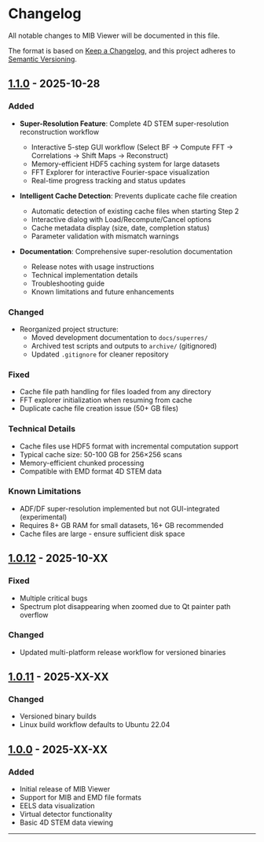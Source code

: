# Changelog

All notable changes to MIB Viewer will be documented in this file.

The format is based on [Keep a Changelog](https://keepachangelog.com/en/1.0.0/),
and this project adheres to [Semantic Versioning](https://semver.org/spec/v2.0.0.html).

## [1.1.0] - 2025-10-28

### Added
- **Super-Resolution Feature**: Complete 4D STEM super-resolution reconstruction workflow
  - Interactive 5-step GUI workflow (Select BF → Compute FFT → Correlations → Shift Maps → Reconstruct)
  - Memory-efficient HDF5 caching system for large datasets
  - FFT Explorer for interactive Fourier-space visualization
  - Real-time progress tracking and status updates
  
- **Intelligent Cache Detection**: Prevents duplicate cache file creation
  - Automatic detection of existing cache files when starting Step 2
  - Interactive dialog with Load/Recompute/Cancel options
  - Cache metadata display (size, date, completion status)
  - Parameter validation with mismatch warnings
  
- **Documentation**: Comprehensive super-resolution documentation
  - Release notes with usage instructions
  - Technical implementation details
  - Troubleshooting guide
  - Known limitations and future enhancements

### Changed
- Reorganized project structure:
  - Moved development documentation to `docs/superres/`
  - Archived test scripts and outputs to `archive/` (gitignored)
  - Updated `.gitignore` for cleaner repository

### Fixed
- Cache file path handling for files loaded from any directory
- FFT explorer initialization when resuming from cache
- Duplicate cache file creation issue (50+ GB files)

### Technical Details
- Cache files use HDF5 format with incremental computation support
- Typical cache size: 50-100 GB for 256×256 scans
- Memory-efficient chunked processing
- Compatible with EMD format 4D STEM data

### Known Limitations
- ADF/DF super-resolution implemented but not GUI-integrated (experimental)
- Requires 8+ GB RAM for small datasets, 16+ GB recommended
- Cache files are large - ensure sufficient disk space

## [1.0.12] - 2025-10-XX

### Fixed
- Multiple critical bugs
- Spectrum plot disappearing when zoomed due to Qt painter path overflow

### Changed
- Updated multi-platform release workflow for versioned binaries

## [1.0.11] - 2025-XX-XX

### Changed
- Versioned binary builds
- Linux build workflow defaults to Ubuntu 22.04

## [1.0.0] - 2025-XX-XX

### Added
- Initial release of MIB Viewer
- Support for MIB and EMD file formats
- EELS data visualization
- Virtual detector functionality
- Basic 4D STEM data viewing

---

[1.1.0]: https://github.com/ondrejdyck/mib-viewer/compare/v1.0.12...v1.1.0
[1.0.12]: https://github.com/ondrejdyck/mib-viewer/compare/v1.0.11...v1.0.12
[1.0.11]: https://github.com/ondrejdyck/mib-viewer/compare/v1.0.0...v1.0.11
[1.0.0]: https://github.com/ondrejdyck/mib-viewer/releases/tag/v1.0.0
